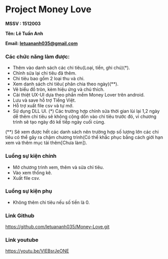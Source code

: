 # Project Money Love
**MSSV : 1512003**

**Tên: Lê Tuấn Anh**

**Email: letuananh035@gmail.com**

### Các chức năng làm được:
  - Thêm vào danh sách các chi tiêu(Loại, tiền, ghi chú)(*).
  - Chỉnh sửa lại chi tiêu đã thêm.
  - Chi tiêu bao gồm 2 loại thu và chi.
  - Xem danh sách chi tiêu( phân chia theo ngày)(**).
  - Vẽ biểu đồ tròn, kèm hiệu ứng và chú thích.
  - Cải thiệt UX-UI dựa theo phần mềm Money Lover trên android.
  - Lưu và save hỗ trợ Tiếng Việt.
  - Hỗ trợ xuất file csv và tự mở.
  - Sử dụng DLL UI.
(*) Các trường hợp chỉnh sửa thời gian lùi lại 1,2 ngày dễ thêm chi tiêu sẽ không cộng dồn vào chi tiêu trước đó, vì chương trình sẽ tạo ngày đó kế tiếp ngày cuối cùng.

(**) Sẽ xem được hết các danh sách nên trường hợp số lượng lớn các chi tiêu có thể gây ra chậm chương trình(Có thể khắc phục bằng cách giới hạn xem và thêm mục tải thêm[Chưa làm]).

### Luồng sự kiện chính
  - Mở chương trình xem, thêm và sửa chỉ tiêu.
  - Vào xem thống kê.
  - Xuất file csv.
### Luồng sự kiện phụ
  - Không thêm chi tiêu nếu số tiền là 0.
### Link Github
https://github.com/letuananh035/Money-Love.git
### Link youtube
https://youtu.be/VIEBsrJeONE
